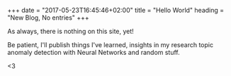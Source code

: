 +++
date = "2017-05-23T16:45:46+02:00"
title = "Hello World"
heading = "New Blog, No entries"
+++


As always, there is nothing on this site, yet!

Be patient, I'll publish things I've learned, insights in my research topic anomaly detection with Neural Networks and random stuff. 

<3
